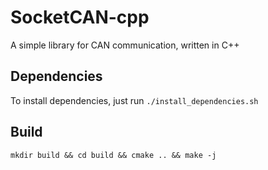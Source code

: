 # SocketCAN-cpp
A simple library for CAN communication, written in C++

## Dependencies

To install dependencies, just run `./install_dependencies.sh`

## Build

`mkdir build && cd build && cmake .. && make -j`
